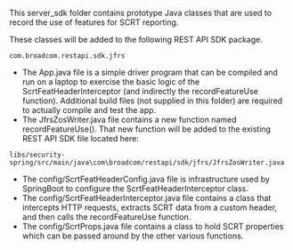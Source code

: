 This server_sdk folder contains prototype Java classes that are used to record the use of features for SCRT reporting. 

These classes will be added to the following REST API SDK  package.

    com.broadcom.restapi.sdk.jfrs

- The App.java file is a simple driver program that can be compiled and run on a laptop to exercise the basic logic of the ScrtFeatHeaderInterceptor (and indirectly the recordFeatureUse function). Additional build files (not supplied in this folder) are required to actually compile and test the app.
- The JfrsZosWriter.java file contains a new function named recordFeatureUse(). That new function will be added to the existing REST API SDK file located here:

```
libs/security-spring/src/main/java\com\broadcom/restapi/sdk/jfrs/JfrsZosWriter.java
```

- The config/ScrtFeatHeaderConfig.java file is infrastructure used by SpringBoot to configure the ScrtFeatHeaderInterceptor class.
- The config/ScrtFeatHeaderInterceptor.java file contains a class that intercepts HTTP requests, extracts SCRT data from a custom header, and then calls the recordFeatureUse function.
- The config/ScrtProps.java file contains a class to hold SCRT properties which can be passed around by the other various functions.
